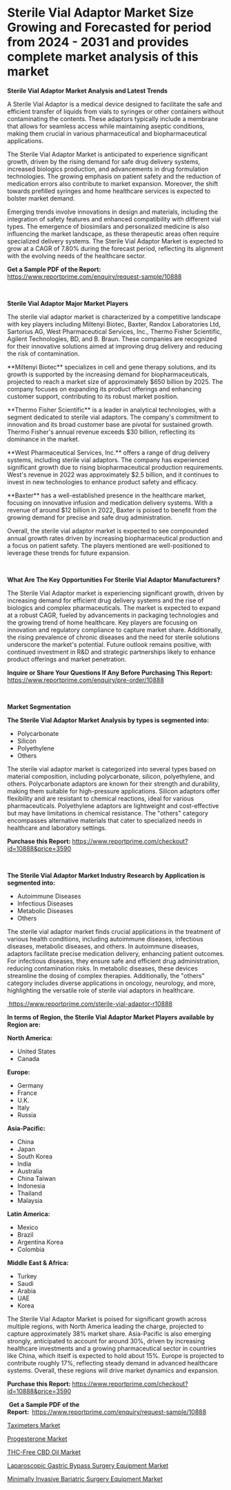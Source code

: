 <p><h1>Sterile Vial Adaptor Market Size Growing and Forecasted for period from 2024 - 2031 and provides complete market analysis of this market</h1></p><p><strong>Sterile Vial Adaptor Market Analysis and Latest Trends</strong></p>
<p><p>A Sterile Vial Adaptor is a medical device designed to facilitate the safe and efficient transfer of liquids from vials to syringes or other containers without contaminating the contents. These adaptors typically include a membrane that allows for seamless access while maintaining aseptic conditions, making them crucial in various pharmaceutical and biopharmaceutical applications.</p><p>The Sterile Vial Adaptor Market is anticipated to experience significant growth, driven by the rising demand for safe drug delivery systems, increased biologics production, and advancements in drug formulation technologies. The growing emphasis on patient safety and the reduction of medication errors also contribute to market expansion. Moreover, the shift towards prefilled syringes and home healthcare services is expected to bolster market demand.</p><p>Emerging trends involve innovations in design and materials, including the integration of safety features and enhanced compatibility with different vial types. The emergence of biosimilars and personalized medicine is also influencing the market landscape, as these therapeutic areas often require specialized delivery systems. The Sterile Vial Adaptor Market is expected to grow at a CAGR of 7.80% during the forecast period, reflecting its alignment with the evolving needs of the healthcare sector.</p></p>
<p><strong>Get a Sample PDF of the Report:&nbsp;</strong> <a href="https://www.reportprime.com/enquiry/request-sample/10888?utm_campaign=40&utm_medium=2&utm_source=Github&utm_content=ia&utm_term=29112024&utm_id=sterile-vial-adaptor">https://www.reportprime.com/enquiry/request-sample/10888</a></p>
<p>&nbsp;</p>
<p><strong>Sterile Vial Adaptor Major Market Players</strong></p>
<p><p>The sterile vial adaptor market is characterized by a competitive landscape with key players including Miltenyi Biotec, Baxter, Randox Laboratories Ltd, Sartorius AG, West Pharmaceutical Services, Inc., Thermo Fisher Scientific, Agilent Technologies, BD, and B. Braun. These companies are recognized for their innovative solutions aimed at improving drug delivery and reducing the risk of contamination.</p><p>**Miltenyi Biotec** specializes in cell and gene therapy solutions, and its growth is supported by the increasing demand for biopharmaceuticals, projected to reach a market size of approximately $650 billion by 2025. The company focuses on expanding its product offerings and enhancing customer support, contributing to its robust market position.</p><p>**Thermo Fisher Scientific** is a leader in analytical technologies, with a segment dedicated to sterile vial adaptors. The company's commitment to innovation and its broad customer base are pivotal for sustained growth. Thermo Fisher's annual revenue exceeds $30 billion, reflecting its dominance in the market.</p><p>**West Pharmaceutical Services, Inc.** offers a range of drug delivery systems, including sterile vial adaptors. The company has experienced significant growth due to rising biopharmaceutical production requirements. West's revenue in 2022 was approximately $2.5 billion, and it continues to invest in new technologies to enhance product safety and efficacy.</p><p>**Baxter** has a well-established presence in the healthcare market, focusing on innovative infusion and medication delivery systems. With a revenue of around $12 billion in 2022, Baxter is poised to benefit from the growing demand for precise and safe drug administration.</p><p>Overall, the sterile vial adaptor market is expected to see compounded annual growth rates driven by increasing biopharmaceutical production and a focus on patient safety. The players mentioned are well-positioned to leverage these trends for future expansion.</p></p>
<p>&nbsp;</p>
<p><strong>What Are The Key Opportunities For Sterile Vial Adaptor Manufacturers?</strong></p>
<p><p>The Sterile Vial Adaptor market is experiencing significant growth, driven by increasing demand for efficient drug delivery systems and the rise of biologics and complex pharmaceuticals. The market is expected to expand at a robust CAGR, fueled by advancements in packaging technologies and the growing trend of home healthcare. Key players are focusing on innovation and regulatory compliance to capture market share. Additionally, the rising prevalence of chronic diseases and the need for sterile solutions underscore the market's potential. Future outlook remains positive, with continued investment in R&D and strategic partnerships likely to enhance product offerings and market penetration.</p></p>
<p><strong>Inquire or Share Your Questions If Any Before Purchasing This Report:</strong> <a href="https://www.reportprime.com/enquiry/pre-order/10888?utm_campaign=40&utm_medium=2&utm_source=Github&utm_content=ia&utm_term=29112024&utm_id=sterile-vial-adaptor">https://www.reportprime.com/enquiry/pre-order/10888</a></p>
<p>&nbsp;</p>
<p><strong>Market Segmentation</strong></p>
<p><strong>The Sterile Vial Adaptor Market Analysis by types is segmented into:</strong></p>
<p><ul><li>Polycarbonate</li><li>Silicon</li><li>Polyethylene</li><li>Others</li></ul></p>
<p><p>The sterile vial adaptor market is categorized into several types based on material composition, including polycarbonate, silicon, polyethylene, and others. Polycarbonate adaptors are known for their strength and durability, making them suitable for high-pressure applications. Silicon adaptors offer flexibility and are resistant to chemical reactions, ideal for various pharmaceuticals. Polyethylene adaptors are lightweight and cost-effective but may have limitations in chemical resistance. The "others" category encompasses alternative materials that cater to specialized needs in healthcare and laboratory settings.</p></p>
<p><strong>Purchase this Report:&nbsp;</strong><a href="https://www.reportprime.com/checkout?id=10888&price=3590&utm_campaign=40&utm_medium=2&utm_source=Github&utm_content=ia&utm_term=29112024&utm_id=sterile-vial-adaptor">https://www.reportprime.com/checkout?id=10888&price=3590</a></p>
<p>&nbsp;</p>
<p><strong>The Sterile Vial Adaptor Market Industry Research by Application is segmented into:</strong></p>
<p><ul><li>Autoimmune Diseases</li><li>Infectious Diseases</li><li>Metabolic Diseases</li><li>Others</li></ul></p>
<p><p>The sterile vial adaptor market finds crucial applications in the treatment of various health conditions, including autoimmune diseases, infectious diseases, metabolic diseases, and others. In autoimmune diseases, adaptors facilitate precise medication delivery, enhancing patient outcomes. For infectious diseases, they ensure safe and efficient drug administration, reducing contamination risks. In metabolic diseases, these devices streamline the dosing of complex therapies. Additionally, the "others" category includes diverse applications in oncology, neurology, and more, highlighting the versatile role of sterile vial adaptors in healthcare.</p></p>
<p><a href="https://www.reportprime.com/sterile-vial-adaptor-r10888?utm_campaign=40&utm_medium=2&utm_source=Github&utm_content=ia&utm_term=29112024&utm_id=sterile-vial-adaptor">&nbsp;https://www.reportprime.com/sterile-vial-adaptor-r10888</a></p>
<p><strong>In terms of Region, the Sterile Vial Adaptor Market Players available by Region are:</strong></p>
<p>
    <p> <strong> North America: </strong>
        <ul>
            <li>United States</li>
            <li>Canada</li>
        </ul>
        </p> 
    <p> <strong> Europe: </strong>
        <ul>
            <li>Germany</li>
            <li>France</li>
            <li>U.K.</li>
            <li>Italy</li>
            <li>Russia</li>
        </ul>
        </p> 
    <p> <strong> Asia-Pacific: </strong>
        <ul>
            <li>China</li>
            <li>Japan</li>
            <li>South Korea</li>
            <li>India</li>
            <li>Australia</li>
            <li>China Taiwan</li>
            <li>Indonesia</li>
            <li>Thailand</li>
            <li>Malaysia</li>
        </ul>
        </p> 
    <p> <strong> Latin America: </strong>
        <ul>
            <li>Mexico</li>
            <li>Brazil</li>
            <li>Argentina Korea</li>
            <li>Colombia</li>
        </ul>
        </p> 
    <p> <strong> Middle East & Africa: </strong>
        <ul>
            <li>Turkey</li>
            <li>Saudi</li>
            <li>Arabia</li>
            <li>UAE</li>
            <li>Korea</li>
        </ul>
    </p>
    </p>
<p><p>The Sterile Vial Adaptor Market is poised for significant growth across multiple regions, with North America leading the charge, projected to capture approximately 38% market share. Asia-Pacific is also emerging strongly, anticipated to account for around 30%, driven by increasing healthcare investments and a growing pharmaceutical sector in countries like China, which itself is expected to hold about 15%. Europe is projected to contribute roughly 17%, reflecting steady demand in advanced healthcare systems. Overall, these regions will drive market dynamics and expansion.</p></p>
<p><strong>Purchase this Report: </strong><a href="https://www.reportprime.com/checkout?id=10888&price=3590&utm_campaign=40&utm_medium=2&utm_source=Github&utm_content=ia&utm_term=29112024&utm_id=sterile-vial-adaptor">https://www.reportprime.com/checkout?id=10888&price=3590</a></p>
<p>&nbsp;<strong>Get a Sample PDF of the Report:&nbsp;&nbsp;</strong><a href="https://www.reportprime.com/enquiry/request-sample/10888?utm_campaign=40&utm_medium=2&utm_source=Github&utm_content=ia&utm_term=29112024&utm_id=sterile-vial-adaptor">https://www.reportprime.com/enquiry/request-sample/10888</a></p>
<p><strong></strong></p>
<p><p><a href="https://www.linkedin.com/pulse/taximeters-market-consolidation-impact-structure-2024-2031-dajrc?utm_campaign=40&utm_medium=2&utm_source=Github&utm_content=ia&utm_term=29112024&utm_id=sterile-vial-adaptor">Taximeters Market</a></p><p><a href="https://issuu.com/reportprime-2/docs/progesterone-market-size-2030.pptx_14a7a785a83d53?utm_campaign=40&utm_medium=2&utm_source=Github&utm_content=ia&utm_term=29112024&utm_id=sterile-vial-adaptor">Progesterone Market</a></p><p><a href="https://issuu.com/reportprime-2/docs/thc-free-cbd-oil-market-size-2030.p_63b588074a6313?utm_campaign=40&utm_medium=2&utm_source=Github&utm_content=ia&utm_term=29112024&utm_id=sterile-vial-adaptor">THC-Free CBD Oil Market</a></p><p><a href="https://github.com/abbislposival/Market-Research-Report-List-1/blob/main/laparoscopic-gastric-bypass-surgery-equipment-market.md?utm_campaign=40&utm_medium=2&utm_source=Github&utm_content=ia&utm_term=29112024&utm_id=sterile-vial-adaptor">Laparoscopic Gastric Bypass Surgery Equipment Market</a></p><p><a href="https://github.com/ParvinKhatun77/Market-Research-Report-List-1/blob/main/minimally-invasive-bariatric-surgery-equipment-market.md?utm_campaign=40&utm_medium=2&utm_source=Github&utm_content=ia&utm_term=29112024&utm_id=sterile-vial-adaptor">Minimally Invasive Bariatric Surgery Equipment Market</a></p></p>